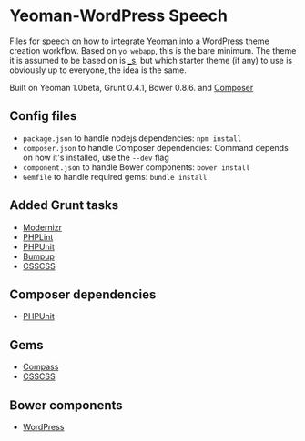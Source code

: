 # Yeoman-WordPress Speech #

Files for speech on how to integrate [Yeoman](http://yeoman.io/) into a WordPress theme creation workflow. Based on `yo webapp`, this is the bare minimum. The theme it is assumed to be based on is [_s](http://underscores.me/), but which starter theme (if any) to use is obviously up to everyone, the idea is the same.

Built on Yeoman 1.0beta, Grunt 0.4.1, Bower 0.8.6. and [Composer](http://getcomposer.org/)

## Config files #
- `package.json` to handle nodejs dependencies:  `npm install`
- `composer.json` to handle Composer dependencies: Command depends on how it's installed, use the `--dev` flag
- `component.json` to handle Bower components: `bower install`
- `Gemfile` to handle required gems: `bundle install`

## Added Grunt tasks #
- [Modernizr](https://github.com/doctyper/grunt-modernizr)
- [PHPLint](https://github.com/jgable/grunt-phplint)
- [PHPUnit](https://github.com/SaschaGalley/grunt-phpunit)
- [Bumpup](https://github.com/Darsain/grunt-bumpup)
- [CSSCSS](https://github.com/peterkeating/grunt-csscss)

## Composer dependencies #
- [PHPUnit](http://www.phpunit.de/manual/current/en/index.html)

## Gems #
- [Compass](http://compass-style.org/)
- [CSSCSS](http://zmoazeni.github.io/csscss/)

## Bower components #
- [WordPress](http://wordpress.org/)

